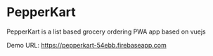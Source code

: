 # PepperKart
PepperKart is a list based grocery ordering PWA app based on vuejs

Demo URL: https://pepperkart-54ebb.firebaseapp.com
